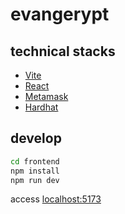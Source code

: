 # evangerypt

## technical stacks

* [Vite](https://ja.vitejs.dev/)
* [React](https://ja.reactjs.org/)
* [Metamask](https://chrome.google.com/webstore/detail/metamask/nkbihfbeogaeaoehlefnkodbefgpgknn?hl=ja)
* [Hardhat](https://hardhat.org/)

## develop

```bash
cd frontend
npm install
npm run dev
```

access  [localhost:5173](http://localhost:5173/)
